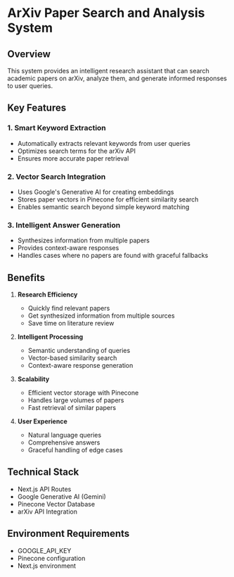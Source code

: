 # ArXiv Paper Search and Analysis System

## Overview
This system provides an intelligent research assistant that can search academic papers on arXiv, analyze them, and generate informed responses to user queries.

## Key Features

### 1. Smart Keyword Extraction
- Automatically extracts relevant keywords from user queries
- Optimizes search terms for the arXiv API
- Ensures more accurate paper retrieval

### 2. Vector Search Integration
- Uses Google's Generative AI for creating embeddings
- Stores paper vectors in Pinecone for efficient similarity search
- Enables semantic search beyond simple keyword matching

### 3. Intelligent Answer Generation
- Synthesizes information from multiple papers
- Provides context-aware responses
- Handles cases where no papers are found with graceful fallbacks

## Benefits

1. **Research Efficiency**
   - Quickly find relevant papers
   - Get synthesized information from multiple sources
   - Save time on literature review

2. **Intelligent Processing**
   - Semantic understanding of queries
   - Vector-based similarity search
   - Context-aware response generation

3. **Scalability**
   - Efficient vector storage with Pinecone
   - Handles large volumes of papers
   - Fast retrieval of similar papers

4. **User Experience**
   - Natural language queries
   - Comprehensive answers
   - Graceful handling of edge cases

## Technical Stack
- Next.js API Routes
- Google Generative AI (Gemini)
- Pinecone Vector Database
- arXiv API Integration

## Environment Requirements
- GOOGLE_API_KEY
- Pinecone configuration
- Next.js environment